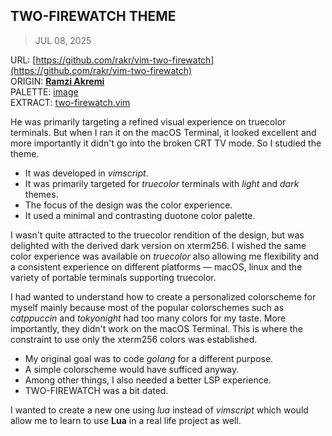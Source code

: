 ## TWO-FIREWATCH THEME
> JUL 08, 2025

URL: [https://github.com/rakr/vim-two-firewatch](https://github.com/rakr/vim-two-firewatch)  
ORIGIN: [**Ramzi Akremi**](https://github.com/rakr)  
PALETTE: [image](palette.png)  
EXTRACT: [two-firewatch.vim](two-firewatch.vim)

He was primarily targeting a refined visual experience on truecolor terminals.
But when I ran it on the macOS Terminal, it looked excellent and more importantly
it didn't go into the broken CRT TV mode.  So I studied the theme.

* It was developed in _vimscript_.
* It was primarily targeted for _truecolor_ terminals with _light_ and _dark_ themes.
* The focus of the design was the color experience.
* It used a minimal and contrasting duotone color palette.

I wasn't quite attracted to the truecolor rendition of the design,
but was delighted with the derived dark version on xterm256.
I wished the same color experience was available on _truecolor_
also allowing me flexibility and a consistent experience on
different platforms — macOS, linux and the variety of portable
terminals supporting truecolor.

I had wanted to understand how to create a personalized colorscheme
for myself mainly because most of the popular colorschemes such as
_catppuccin_ and _tokyonight_ had too many colors for my taste.
More importantly, they didn't work on the macOS Terminal.
This is where the constraint to use only the xterm256 colors
was established.

* My original goal was to code _golang_ for a different purpose.
* A simple colorscheme would have sufficed anyway.
* Among other things, I also needed a better LSP experience.
* TWO-FIREWATCH was a bit dated.

I wanted to create a new one using _lua_ instead of _vimscript_ which
would allow me to learn to use **Lua** in a real life project as well.
